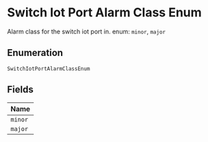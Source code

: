 
# Switch Iot Port Alarm Class Enum

Alarm class for the switch iot port in. enum: `minor`, `major`

## Enumeration

`SwitchIotPortAlarmClassEnum`

## Fields

| Name |
|  --- |
| `minor` |
| `major` |

